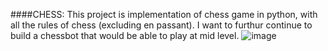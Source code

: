 
####CHESS:
This project is implementation of chess game in python, with all the rules of chess (excluding en passant). I want to furthur continue to build a chessbot that would be able to play at mid level. 
![image](https://github.com/user-attachments/assets/5765bdf6-8a52-4b14-b0f9-edd31b289f08)
                                   
